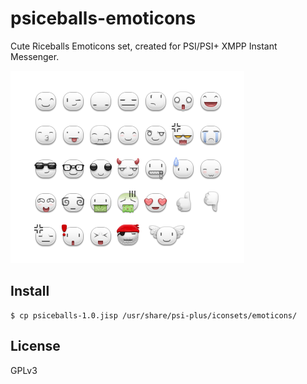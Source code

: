 psiceballs-emoticons
====================

Cute Riceballs Emoticons set, created for PSI/PSI+ XMPP Instant Messenger.

![Set Preview](https://raw.githubusercontent.com/apollo-ng/psiceballs-emoticons/master/source/set-preview.png "Set Preview")

## Install

    $ cp psiceballs-1.0.jisp /usr/share/psi-plus/iconsets/emoticons/

## License

GPLv3
